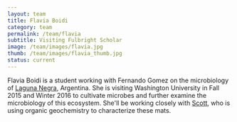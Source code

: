 ```yaml
---
layout: team
title: Flavia Boidi
category: team
permalink: /team/flavia
subtitle: Visiting Fulbright Scholar
image: /team/images/flavia.jpg
thumb: /team/images/flavia_thumb.jpg
status: current
---
```


Flavia Boidi is a student working with Fernando Gomez on the microbiology of [Laguna Negra](http://bradleylab.wustl.edu/research/lagunanegra/), Argentina. She is visiting Washington University in Fall 2015 and Winter 2016 to cultivate microbes and further examine the microbiology of this ecosystem. She'll be working closely with [Scott](http://bradleylab.wustl.edu/team/scott/), who is using organic geochemistry to characterize these mats. 
